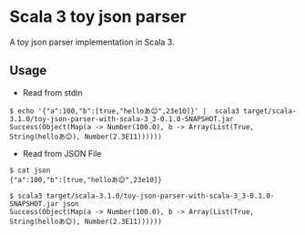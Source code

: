 # Scala 3 toy json parser

A toy json parser implementation in Scala 3.

## Usage

* Read from stdin

```shell
$ echo '{"a":100,"b":[true,"helloあ😊",23e10]}' |  scala3 target/scala-3.1.0/toy-json-parser-with-scala-3_3-0.1.0-SNAPSHOT.jar
Success(Object(Map(a -> Number(100.0), b -> Array(List(True, String(helloあ😊), Number(2.3E11))))))
```

* Read from JSON File

```shell
$ cat json
{"a":100,"b":[true,"helloあ😊",23e10]}

$ scala3 target/scala-3.1.0/toy-json-parser-with-scala-3_3-0.1.0-SNAPSHOT.jar json
Success(Object(Map(a -> Number(100.0), b -> Array(List(True, String(helloあ😊), Number(2.3E11))))))
```
